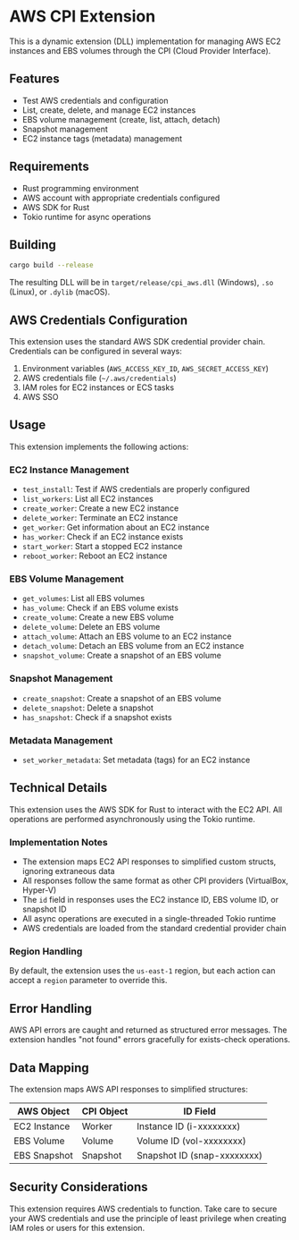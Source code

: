 # AWS CPI Extension

This is a dynamic extension (DLL) implementation for managing AWS EC2 instances and EBS volumes through the CPI (Cloud Provider Interface).

## Features

- Test AWS credentials and configuration
- List, create, delete, and manage EC2 instances
- EBS volume management (create, list, attach, detach)
- Snapshot management
- EC2 instance tags (metadata) management

## Requirements

- Rust programming environment
- AWS account with appropriate credentials configured
- AWS SDK for Rust
- Tokio runtime for async operations

## Building

```bash
cargo build --release
```

The resulting DLL will be in `target/release/cpi_aws.dll` (Windows), `.so` (Linux), or `.dylib` (macOS).

## AWS Credentials Configuration

This extension uses the standard AWS SDK credential provider chain. Credentials can be configured in several ways:

1. Environment variables (`AWS_ACCESS_KEY_ID`, `AWS_SECRET_ACCESS_KEY`)
2. AWS credentials file (`~/.aws/credentials`)
3. IAM roles for EC2 instances or ECS tasks
4. AWS SSO

## Usage

This extension implements the following actions:

### EC2 Instance Management
- `test_install`: Test if AWS credentials are properly configured
- `list_workers`: List all EC2 instances
- `create_worker`: Create a new EC2 instance
- `delete_worker`: Terminate an EC2 instance
- `get_worker`: Get information about an EC2 instance
- `has_worker`: Check if an EC2 instance exists
- `start_worker`: Start a stopped EC2 instance
- `reboot_worker`: Reboot an EC2 instance

### EBS Volume Management
- `get_volumes`: List all EBS volumes
- `has_volume`: Check if an EBS volume exists
- `create_volume`: Create a new EBS volume
- `delete_volume`: Delete an EBS volume
- `attach_volume`: Attach an EBS volume to an EC2 instance
- `detach_volume`: Detach an EBS volume from an EC2 instance
- `snapshot_volume`: Create a snapshot of an EBS volume

### Snapshot Management
- `create_snapshot`: Create a snapshot of an EBS volume
- `delete_snapshot`: Delete a snapshot
- `has_snapshot`: Check if a snapshot exists

### Metadata Management
- `set_worker_metadata`: Set metadata (tags) for an EC2 instance

## Technical Details

This extension uses the AWS SDK for Rust to interact with the EC2 API. All operations are performed asynchronously using the Tokio runtime.

### Implementation Notes

- The extension maps EC2 API responses to simplified custom structs, ignoring extraneous data
- All responses follow the same format as other CPI providers (VirtualBox, Hyper-V)
- The `id` field in responses uses the EC2 instance ID, EBS volume ID, or snapshot ID
- All async operations are executed in a single-threaded Tokio runtime
- AWS credentials are loaded from the standard credential provider chain

### Region Handling

By default, the extension uses the `us-east-1` region, but each action can accept a `region` parameter to override this.

## Error Handling

AWS API errors are caught and returned as structured error messages. The extension handles "not found" errors gracefully for exists-check operations.

## Data Mapping

The extension maps AWS API responses to simplified structures:

| AWS Object | CPI Object | ID Field |
|------------|------------|----------|
| EC2 Instance | Worker | Instance ID (i-xxxxxxxx) |
| EBS Volume | Volume | Volume ID (vol-xxxxxxxx) |
| EBS Snapshot | Snapshot | Snapshot ID (snap-xxxxxxxx) |

## Security Considerations

This extension requires AWS credentials to function. Take care to secure your AWS credentials and use the principle of least privilege when creating IAM roles or users for this extension.